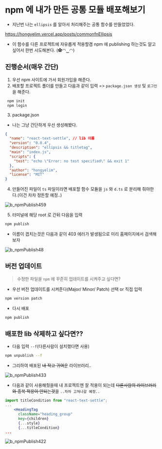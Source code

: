 # npm 에 내가 만든 공통 모듈 배포해보기

- 지난번 나는 `ellipsis` 를 알아서 처리해주는 공통 함수를 만들었었다.

<https://hongyelim.vercel.app/posts/commonfnEllipsis>

- 이 함수를 다른 프로젝트에 자유롭게 적용할겸 npm 에 publishing 하는것도 알고 싶어서 한번 시도해본다. (✿◠‿◠)

## 진행순서(매우 간단)

1. 우선 npm 사이트에 가서 회원가입을 해준다.
2. 배포할 프로젝트 폴더를 만들고 다음과 같이 입력 => `package.json 생성` 및 `로그인`을 해준다.

```sh
 npm init
 npm login
```

3. package.json

- 나는 그냥 간단하게 우선 생성해봤다.

```json
{
  "name": "react-text-settle", // lib 이름
  "version": "0.0.4",
  "description": "ellipsis && titletag",
  "main": "index.js",
  "scripts": {
    "test": "echo \"Error: no test specified\" && exit 1"
  },
  "author": "hongyelim",
  "license": "MIT"
}
```

4. 만들어진 파일이 `ts` 파일이라면 배포할 함수 모듈을 `js` 와 `d.ts` 로 분리해 줘야한다.(이건 차차 정돈할 예정..)

![b_npmPublish459](./img/b_npmPublish459.png)

5. 터미널에 해당 root 로 간뒤 다음을 입력

```sh
npm publish
```

- 이름이 겹치는것은 다음과 같이 403 에러가 발생됨으로 미리 홈페이지에서 검색해 보자

![b_npmPublish48](./img/b_npmPublish48.png)

## 버전 업데이트

> 수정한 파일을 `npm` 에 꾸준히 업데이트를 시켜주고 싶다면?

- 우선 버전 업데이트를 시켜준다(Major/ Minor/ Patch) 선택 or 직접 입력

```sh
npm version patch
```

- 다시 배포

```sh
npm publish
```

## 배포한 lib 삭제하고 싶다면??

- 다음 입력 `--f`(다른사람이 설치했다면 사용)

```sh
npm unpublish --f
```

- 그리하여 배포된 <del>내 작고 귀여운</del> 라이브러리..

![b_npmPublish433](./img/b_npmPublish433.png)

- 다음과 같이 사용해줬을때 내 프로젝트엔 잘 적용이 되는데 <del>다른사람의 라이브러리와 중복 적용이 안되는것</del>을 `..차차 고쳐나갈 예정..`

```jsx
import titleCondition from "react-text-settle";
...
    <HeadingTag
      className="heading_group"
      key={children}
      {...style}
      {...titleCondition}
...
```

![b_npmPublish422](./img/b_npmPublish422.png)
